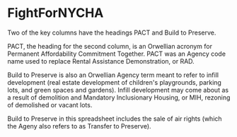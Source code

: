 # FightForNYCHA

Two of the key columns have the headings PACT and Build to Preserve.

PACT, the heading for the second column, is an Orwellian acronym for Permanent Affordability Commitment Together. PACT was an Agency code name used to replace Rental Assistance Demonstration, or RAD.

Build to Preserve is also an Orwellian Agency term meant to refer to infill development (real estate development of children's playgrounds, parking lots, and green spaces and gardens). Infill development may come about as a result of demolition and Mandatory Inclusionary Housing, or MIH, rezoning of demolished or vacant lots.

Build to Preserve in this spreadsheet includes the sale of air rights (which the Ageny also refers to as Transfer to Preserve). 
